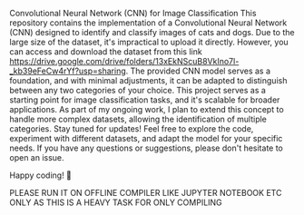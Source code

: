 Convolutional Neural Network (CNN) for Image Classification
This repository contains the implementation of a Convolutional Neural Network (CNN) designed to identify and classify images of cats and dogs. Due to the large size of the dataset, it's impractical to upload it
directly. However, you can access and download the dataset from this link https://drive.google.com/drive/folders/13xEkNScuB8VkIno7l-_kb39eFeCw4rYf?usp=sharing. The provided CNN model serves as a foundation, and with minimal adjustments, it can be adapted to distinguish between any two categories of your 
choice. This project serves as a starting point for image classification tasks, and it's scalable for broader applications. As part of my ongoing work, I plan to extend this concept to handle more complex datasets, 
allowing the identification of multiple categories. Stay tuned for updates! Feel free to explore the code, experiment with different datasets, and adapt the model for your specific needs. If you have any questions 
or suggestions, please don't hesitate to open an issue.

Happy coding! 🚀


PLEASE RUN IT ON OFFLINE COMPILER LIKE JUPYTER NOTEBOOK ETC ONLY AS THIS IS A HEAVY TASK FOR ONLY COMPILING
